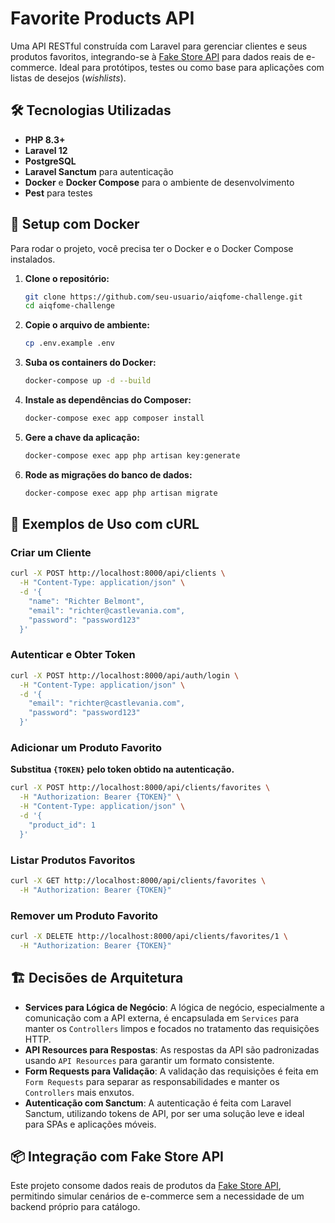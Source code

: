 # Favorite Products API

Uma API RESTful construída com Laravel para gerenciar clientes e seus produtos favoritos, integrando-se à [Fake Store API](https://fakestoreapi.com/) para dados reais de e-commerce. Ideal para protótipos, testes ou como base para aplicações com listas de desejos (*wishlists*).

## 🛠 Tecnologias Utilizadas

- **PHP 8.3+**
- **Laravel 12**
- **PostgreSQL**
- **Laravel Sanctum** para autenticação
- **Docker** e **Docker Compose** para o ambiente de desenvolvimento
- **Pest** para testes

## 🚀 Setup com Docker

Para rodar o projeto, você precisa ter o Docker e o Docker Compose instalados.

1. **Clone o repositório:**

   ```bash
   git clone https://github.com/seu-usuario/aiqfome-challenge.git
   cd aiqfome-challenge
   ```

2. **Copie o arquivo de ambiente:**

   ```bash
   cp .env.example .env
   ```

3. **Suba os containers do Docker:**

   ```bash
   docker-compose up -d --build
   ```

4. **Instale as dependências do Composer:**

   ```bash
   docker-compose exec app composer install
   ```

5. **Gere a chave da aplicação:**

   ```bash
   docker-compose exec app php artisan key:generate
   ```

6. **Rode as migrações do banco de dados:**

   ```bash
   docker-compose exec app php artisan migrate
   ```

## 🧪 Exemplos de Uso com cURL

### Criar um Cliente

```bash
curl -X POST http://localhost:8000/api/clients \
  -H "Content-Type: application/json" \
  -d '{
    "name": "Richter Belmont",
    "email": "richter@castlevania.com",
    "password": "password123"
  }'
```

### Autenticar e Obter Token

```bash
curl -X POST http://localhost:8000/api/auth/login \
  -H "Content-Type: application/json" \
  -d '{
    "email": "richter@castlevania.com",
    "password": "password123"
  }'
```

### Adicionar um Produto Favorito

**Substitua `{TOKEN}` pelo token obtido na autenticação.**

```bash
curl -X POST http://localhost:8000/api/clients/favorites \
  -H "Authorization: Bearer {TOKEN}" \
  -H "Content-Type: application/json" \
  -d '{
    "product_id": 1
  }'
```

### Listar Produtos Favoritos

```bash
curl -X GET http://localhost:8000/api/clients/favorites \
  -H "Authorization: Bearer {TOKEN}"
```

### Remover um Produto Favorito

```bash
curl -X DELETE http://localhost:8000/api/clients/favorites/1 \
  -H "Authorization: Bearer {TOKEN}"
```

## 🏗 Decisões de Arquitetura

- **Services para Lógica de Negócio**: A lógica de negócio, especialmente a comunicação com a API externa, é encapsulada em `Services` para manter os `Controllers` limpos e focados no tratamento das requisições HTTP.
- **API Resources para Respostas**: As respostas da API são padronizadas usando `API Resources` para garantir um formato consistente.
- **Form Requests para Validação**: A validação das requisições é feita em `Form Requests` para separar as responsabilidades e manter os `Controllers` mais enxutos.
- **Autenticação com Sanctum**: A autenticação é feita com Laravel Sanctum, utilizando tokens de API, por ser uma solução leve e ideal para SPAs e aplicações móveis.


## 📦 Integração com Fake Store API
Este projeto consome dados reais de produtos da [Fake Store API](https://fakestoreapi.com/?spm=a2ty_o01.29997173.0.0.36cac9216BRG96), permitindo simular cenários de e-commerce sem a necessidade de um backend próprio para catálogo.

